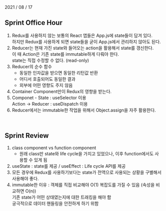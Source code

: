 2021 / 08 / 17

## Sprint Office Hour

1. Redux를 사용하지 않는 보통의 React 앱들은 App.js에 state들이 담겨 있다.  
   하지만 Redux를 사용하게 되면 state들을 굳이 App.js에서 관리하지 않아도 된다.
2. Reducer는 현재 가진 state와 들어오는 action을 활용해서 state를 갱신한다.  
   이 때 Action은 기존 state를 immutable하게 다뤄야 한다.  
   state는 직접 수정할 수 없다. (read-only)
3. Reducer의 순수 함수
   - 동일한 인자값을 받으면 동일한 리턴값 반환
   - 어디서 호출되어도 동일한 결과
   - 외부에 어떤 영향도 주지 않음
4. Container Component만이 Redux의 영향을 받는다.
5. Componet - State : useSelector 이용  
   Action → Reducer : useDispatch 이용
6. Reducer에서는 immutable한 작업을 위해서 Object.assign을 자주 활용한다.

</br>

## Sprint Review

1. class component vs function component
   - 원래 class만 state와 life cycle을 가지고 있었으나, 이후 function에서도 사용할 수 있게 됨
2. useState : state를 제공 / useEffect : Life cycle API를 제공
3. 모든 경우에 Redux를 사용하기보다는 state가 전역으로 사용되는 상황을 구별해서 사용해야 좋다.
4. immutable한 이유 : 객체를 직접 비교해야 O(1) 복잡도를 가질 수 있음 (속성을 비교하면 O(n))  
   기존 state가 어떤 상태였는지에 대한 트래킹을 해야 함  
   궁극적으로 데이터 핸들링을 안전하게 하기 위함
